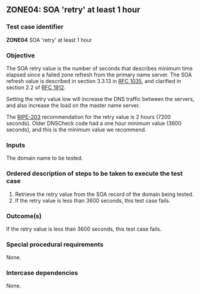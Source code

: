 ## ZONE04: SOA 'retry' at least 1 hour

### Test case identifier
**ZONE04** SOA 'retry' at least 1 hour

### Objective

The SOA retry value is the number of seconds that describes
minimum time elapsed since a failed zone refresh from the primary
name server. The SOA refresh value is described
in section 3.3.13 in [RFC 1035](http://tools.ietf.org/html/rfc1035),
and clarified in section 2.2 of
[RFC 1912](http://tools.ietf.org/html/rfc1912).

Setting the retry value low will increase the DNS traffic between
the servers, and also increase the load on the master name server.

The [RIPE-203](http://www.ripe.net/ripe/docs/ripe-203) recommendation
for the retry value is 2 hours (7200 seconds). Older DNSCheck code
had a one hour minimum value (3600 seconds), and this is the minimum
value we recommend.

### Inputs

The domain name to be tested.

### Ordered description of steps to be taken to execute the test case

1. Retrieve the retry value from the SOA record of the domain being
   tested.
3. If the retry value is less than 3600 seconds, this test case fails.

### Outcome(s)

If the retry value is less than 3600 seconds, this test case fails.

### Special procedural requirements

None.

### Intercase dependencies

None.
